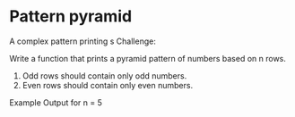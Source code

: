 # Pattern pyramid 

A complex pattern printing
s
Challenge:

Write a function that prints a pyramid pattern of numbers based on n rows.

1. Odd rows should contain only odd numbers.
2. Even rows should contain only even numbers.

Example Output for n = 5
